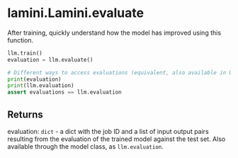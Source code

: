 # lamini.Lamini.evaluate

After training, quickly understand how the model has improved using this function.

```python
llm.train()
evaluation = llm.evaluate()

# Different ways to access evaluations (equivalent, also available in UI)
print(evaluation)
print(llm.evaluation)
assert evaluations == llm.evaluation
```

## Returns

evaluation: `dict` - a dict with the job ID and a list of input output pairs resulting from the evaluation of the trained model against the test set. Also available through the model class, as `llm.evaluation`.